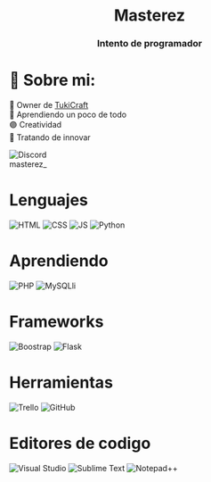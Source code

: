 <h1 align="center">Masterez</h1>
<h3 align="center">Intento de programador</h3>

# 💫 Sobre mi:
🔭 Owner de [TukiCraft](https://discord.gg/cXX2tkEcct)<br>
🌱 Aprendiendo un poco de todo<br>
🟣 Creatividad<br>
🚀 Tratando de innovar<br>

![Discord](https://img.shields.io/badge/Discord-black?logo=discord&logoColor=%235865F2)<br>
masterez_

# Lenguajes
![HTML](https://img.shields.io/badge/HTML-black?logo=html5)
![CSS](https://img.shields.io/badge/CSS-black?logo=css3&logoColor=%231572B6)
![JS](https://img.shields.io/badge/JS-black?logo=javascript)
![Python](https://img.shields.io/badge/Python-black?logo=python&logoColor=%231572B6)
# Aprendiendo
![PHP](https://img.shields.io/badge/PHP-black?logo=php&logoColor=%23777BB4)
![MySQLli](https://img.shields.io/badge/MySQLi-black?logo=sqlite&logoColor=%23003B57)


# Frameworks
![Boostrap](https://img.shields.io/badge/Boostrap-black?logo=bootstrap&logoColor=%237952B3)
![Flask](https://img.shields.io/badge/Flask-black?logo=Flask)

# Herramientas
![Trello](https://img.shields.io/badge/Trello-black?logo=trello&logoColor=%230052CC) 
![GitHub](https://img.shields.io/badge/GitHub-black?logo=github)

# Editores de codigo
![Visual Studio](https://img.shields.io/badge/Visual%20Studio-black?logo=visualstudiocode&logoColor=%23007ACC)
![Sublime Text](https://img.shields.io/badge/Sublime%20Text-black?logo=sublimetext&logoColor=%23FF9800)
![Notepad++](https://img.shields.io/badge/Notepad%2B%2B-black?logo=notepadplusplus&logoColor=%2390E59A)


